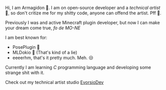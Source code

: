 Hi, I am Armagidon 👋. I am on open-source developer and a *technical artist* 🎨, so don't critize me for my shitty code, anyone can offend the artist. Pff 🙎.

Previously I was and active Minecraft plugin developer, but now I can make your dream come true, *fo de MO-NE*

I am best known for:
- PosePlugin 🤸 
- MLDokio 📀 (That's kind of a lie)
- eeeerhm, that's it pretty much. Meh. 😒

Currently I am learning *C* programming language and developing some strange shit with it.

Check out my technical artist studio [EvorsioDev](https://evorsiodev.github.io/)
